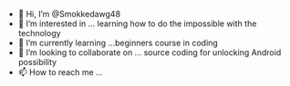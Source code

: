 - 👋 Hi, I’m @Smokkedawg48
- 👀 I’m interested in ... learning how to do the impossible with the technology
- 🌱 I’m currently learning ...beginners course in coding
- 💞️ I’m looking to collaborate on ... source coding for unlocking Android possibility
- 📫 How to reach me ...

<!---
Smokkedawg48/Smokkedawg48 is a ✨ special ✨ repository because its `README.md` (this file) appears on your GitHub profile.
You can click the Preview link to take a look at your changes.
--->
